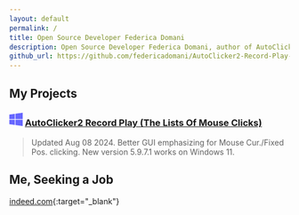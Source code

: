 ```yaml
---
layout: default
permalink: /
title: Open Source Developer Federica Domani
description: Open Source Developer Federica Domani, author of AutoClicker2 Record Play (The Lists Of Mouse Clicks)
github_url: https://github.com/federicadomani/AutoClicker2-Record-Play-The-Lists-Of-Mouse-Clicks
---
```




## My Projects

### ![Windows](./windows.svg) [AutoClicker2 Record Play (The Lists Of Mouse Clicks)](https://federicadomani.github.io/AutoClicker2-Record-Play/)

> Updated Aug 08 2024. Better GUI emphasizing for Mouse Cur./Fixed Pos. clicking. New version 5.9.7.1 works on Windows 11.

## Me, Seeking a Job

[indeed.com](https://profile.indeed.com/p/federicad-l6l6w6d){:target="_blank"}
